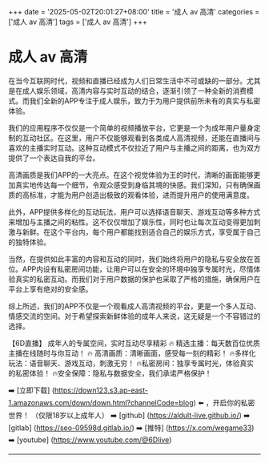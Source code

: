 +++
date = '2025-05-02T20:01:27+08:00'
title = '成人 av 高清'
categories = ['成人 av 高清']
tags = ['成人 av 高清']
+++

# 成人 av 高清

在当今互联网时代，视频和直播已经成为人们日常生活中不可或缺的一部分。尤其是在成人娱乐领域，高清内容与实时互动的结合，逐渐引领了一种全新的消费模式。而我们全新的APP专注于成人娱乐，致力于为用户提供前所未有的真实与私密体验。

我们的应用程序不仅仅是一个简单的视频播放平台，它更是一个为成年用户量身定制的互动社区。在这里，用户不仅能够观看到各类成人高清视频，还能在直播间与喜欢的主播实时互动。这种互动模式不仅拉近了用户与主播之间的距离，也为双方提供了一个表达自我的平台。

高清画质是我们APP的一大亮点。在这个视觉体验为王的时代，清晰的画面能够更加真实地传达每一个细节，令观众感受到身临其境的快感。我们深知，只有确保画质的高标准，才能为用户创造出极致的观看体验，进而提升用户的使用满意度。

此外，APP提供多样化的互动玩法，用户可以选择语音聊天、游戏互动等多种方式来增加与主播之间的粘性。这不仅仅增加了娱乐性，同时也让每次互动变得更加刺激与新鲜。在这个平台内，每个用户都能找到适合自己的娱乐方式，享受属于自己的独特体验。

当然，在提供如此丰富的内容和互动的同时，我们始终将用户的隐私与安全放在首位。APP内设有私密房间功能，让用户可以在安全的环境中独享专属时光，尽情体验真实的私密互动。而我们对于用户数据的保护也采取了严格的措施，确保用户在平台上享有绝对的安全感。

综上所述，我们的APP不仅是一个观看成人高清视频的平台，更是一个多人互动、情感交流的空间。对于希望探索新鲜体验的成年人来说，这无疑是一个不容错过的选择。

【6D直播】
成年人的专属空间，实时互动尽享精彩
🔥 精选主播：每天数百位优质主播在线随时与你互动！
🔥 高清画质：清晰画面，感受每一刻的精彩！
🔥多样化玩法：语音聊天、游戏互动，刺激无穷！
🔥私密房间：独享专属时光，体验真实的私密体验！
🔥安全保障：隐私与数据安全，我们承诺严格保护！

➡️ [立即下载] (https://down123.s3.ap-east-1.amazonaws.com/down/down.html?channelCode=blog) ⬅️ ，开启你的私密世界！
（仅限18岁以上成年人）
➡️ [github] (https://aldult-live.github.io/)
➡️ [gitlab] (https://seo-09598d.gitlab.io/)
➡️ [推特] (https://x.com/wegame33)
➡️ [youtube] (https://www.youtube.com/@6Dlive)

---
